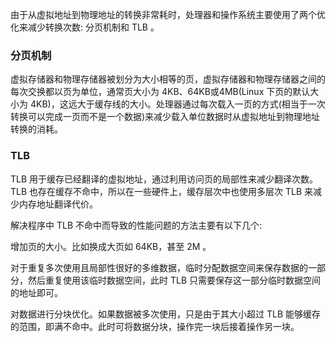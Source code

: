 
由于从虚拟地址到物理地址的转换非常耗时，处理器和操作系统主要使用了两个优化来减少转换次数: 分页机制和 TLB 。


### 分页机制

虚拟存储器和物理存储器被划分为大小相等的页，虚拟存储器和物理存储器之间的每次交换都以页为单位，通常页大小为 4KB、64KB或4MB(Linux 下页的默认大小为 4KB)，这远大于缓存线的大小。处理器通过每次载入一页的方式(相当于一次转换可以完成一页而不是一个数据)来减少载入单位数据时从虚拟地址到物理地址转换的消耗。


### TLB

TLB 用于缓存已经翻译的虚拟地址，通过利用访问页的局部性来减少翻译次数。TLB 也存在缓存不命中，所以在一些硬件上，缓存层次中也使用多层次 TLB 来减少内存地址翻译代价。

解决程序中 TLB 不命中而导致的性能问题的方法主要有以下几个:

增加页的大小。比如换成大页如 64KB，甚至 2M 。

对于重复多次使用且局部性很好的多维数据，临时分配数据空间来保存数据的一部分，然后重复使用该临时数据空间，此时 TLB 只需要保存这一部分临时数据空间的地址即可。

对数据进行分块优化。如果数据被多次使用，只是由于其大小超过 TLB 能够缓存的范围，即满不命中。此时可将数据分块，操作完一块后接着操作另一块。
